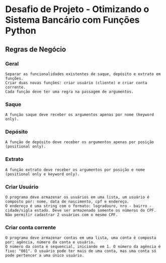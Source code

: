 # Desafio de Projeto - Otimizando o Sistema Bancário com Funções Python

## Regras de Negócio
### Geral
    Separar as funcionalidades existentes de saque, depósito e extrato em funções.
    Criar duas novas funções: criar usuário (cliente) e criar conta corrente.
    Cada função deve ter uma regra na passagem de argumentos.
    
### Saque
    A função saque deve receber os argumentos apenas por nome (keyword only).
    
### Depósito
    A função de depósito deve receber os argumentos apenas por posição (positional only).
    
### Extrato
    A função extrato deve receber os argumentos por posição e nome (positional only e keyword only).
    
### Criar Usuário
    O programa deve armazenar os usuários em uma lista, um usuário é composto por: nome, data de nascimento, cpf e endereço.
    O endereço é uma string com o formato: logradouro, nro - bairro - cidade/sigla estado. Deve ser armazenado somente os números do CPF. Não permitir cadastrar 2 usuários com o mesmo CPF.

### Criar conta corrente
    O programa deve armazenar contas em uma lista, uma conta é composta por: agência, número da conta e usuário.
    O número da conta é sequencial, iniciando em 1. O número da agência é fixo: "001". O usuário pode ter mais de uma conta, mas uma conta só pode pertencer a uma único usuário.
